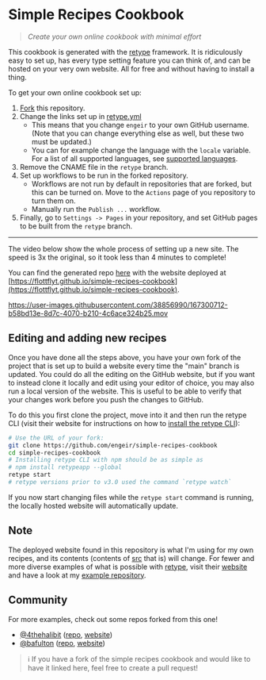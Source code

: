 # Simple Recipes Cookbook

> _Create your own online cookbook with minimal effort_

This cookbook is generated with the [retype](https://retype.com/) framework. It is
ridiculously easy to set up, has every type setting feature you can think of, and can be
hosted on your very own website. All for free and without having to install a thing.

To get your own online cookbook set up:

1. [Fork](https://github.com/engeir/simple-recipes-cookbook/fork) this repository.
2. Change the links set up in [retype.yml](./retype.yml)
   - This means that you change `engeir` to your own GitHub username. (Note that you can
     change everything else as well, but these two must be updated.)
   - You can for example change the language with the `locale` variable. For a list of
     all supported languages, see
     [supported languages](https://retype.com/configuration/project/#supported-languages).
3. Remove the CNAME file in the `retype` branch.
4. Set up workflows to be run in the forked repository.
   - Workflows are not run by default in repositories that are forked, but this can be
     turned on. Move to the `Actions` page of you repository to turn them on.
   - Manually run the `Publish ...` workflow.
5. Finally, go to `Settings -> Pages` in your repository, and set GitHub pages to be
   built from the `retype` branch.

---

The video below show the whole process of setting up a new site. The speed is 3x the
original, so it took less than 4 minutes to complete!

You can find the generated repo
[here](https://github.com/flottflyt/simple-recipes-cookbook) with the website deployed
at
[https://flottflyt.github.io/simple-recipes-cookbook](https://flottflyt.github.io/simple-recipes-cookbook).

https://user-images.githubusercontent.com/38856990/167300712-b58bd13e-8d7c-4070-b210-4c6ace324b25.mov

## Editing and adding new recipes

Once you have done all the steps above, you have your own fork of the project that is
set up to build a website every time the "main" branch is updated. You could do all the
editing on the GitHub website, but if you want to instead clone it locally and edit
using your editor of choice, you may also run a local version of the website. This is
useful to be able to verify that your changes work before you push the changes to
GitHub.

To do this you first clone the project, move into it and then run the retype CLI (visit
their website for instructions on how to
[install the retype CLI](https://retype.com/guides/getting-started/#install)):

```bash
# Use the URL of your fork:
git clone https://github.com/engeir/simple-recipes-cookbook
cd simple-recipes-cookbook
# Installing retype CLI with npm should be as simple as
# npm install retypeapp --global
retype start
# retype versions prior to v3.0 used the command `retype watch`
```

If you now start changing files while the `retype start` command is running, the locally
hosted website will automatically update.

## Note

The deployed website found in this repository is what I'm using for my own recipes, and
its contents (contents of [src](./src) that is) will change. For fewer and more diverse
examples of what is possible with [retype](https://retype.com/), visit their
[website](https://retype.com/) and have a look at my
[example repository](https://github.com/flottflyt/simple-recipes-cookbook).

## Community

For more examples, check out some repos forked from this one!

- [@4thehalibit](https://github.com/4thehalibit)
  ([repo](https://github.com/4thehalibit/Westbergs-Cookbook),
  [website](https://4thehalibit.github.io/Westbergs-Cookbook/))
- [@bafulton](https://github.com/bafulton) ([repo](https://github.com/bafulton/recipes),
  [website](https://bafulton.github.io/recipes/))

> :information_source: If you have a fork of the simple recipes cookbook and would like
> to have it linked here, feel free to create a pull request!
